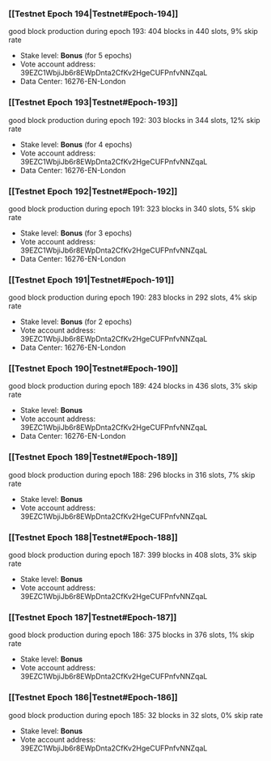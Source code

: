 ### [[Testnet Epoch 194|Testnet#Epoch-194]]
good block production during epoch 193: 404 blocks in 440 slots, 9% skip rate
* Stake level: **Bonus** (for 5 epochs)
* Vote account address: 39EZC1WbjiJb6r8EWpDnta2CfKv2HgeCUFPnfvNNZqaL
* Data Center: 16276-EN-London
### [[Testnet Epoch 193|Testnet#Epoch-193]]
good block production during epoch 192: 303 blocks in 344 slots, 12% skip rate
* Stake level: **Bonus** (for 4 epochs)
* Vote account address: 39EZC1WbjiJb6r8EWpDnta2CfKv2HgeCUFPnfvNNZqaL
* Data Center: 16276-EN-London
### [[Testnet Epoch 192|Testnet#Epoch-192]]
good block production during epoch 191: 323 blocks in 340 slots, 5% skip rate
* Stake level: **Bonus** (for 3 epochs)
* Vote account address: 39EZC1WbjiJb6r8EWpDnta2CfKv2HgeCUFPnfvNNZqaL
* Data Center: 16276-EN-London
### [[Testnet Epoch 191|Testnet#Epoch-191]]
good block production during epoch 190: 283 blocks in 292 slots, 4% skip rate
* Stake level: **Bonus** (for 2 epochs)
* Vote account address: 39EZC1WbjiJb6r8EWpDnta2CfKv2HgeCUFPnfvNNZqaL
* Data Center: 16276-EN-London
### [[Testnet Epoch 190|Testnet#Epoch-190]]
good block production during epoch 189: 424 blocks in 436 slots, 3% skip rate
* Stake level: **Bonus**
* Vote account address: 39EZC1WbjiJb6r8EWpDnta2CfKv2HgeCUFPnfvNNZqaL
* Data Center: 16276-EN-London
### [[Testnet Epoch 189|Testnet#Epoch-189]]
good block production during epoch 188: 296 blocks in 316 slots, 7% skip rate
* Stake level: **Bonus**
* Vote account address: 39EZC1WbjiJb6r8EWpDnta2CfKv2HgeCUFPnfvNNZqaL
### [[Testnet Epoch 188|Testnet#Epoch-188]]
good block production during epoch 187: 399 blocks in 408 slots, 3% skip rate
* Stake level: **Bonus**
* Vote account address: 39EZC1WbjiJb6r8EWpDnta2CfKv2HgeCUFPnfvNNZqaL
### [[Testnet Epoch 187|Testnet#Epoch-187]]
good block production during epoch 186: 375 blocks in 376 slots, 1% skip rate
* Stake level: **Bonus**
* Vote account address: 39EZC1WbjiJb6r8EWpDnta2CfKv2HgeCUFPnfvNNZqaL
### [[Testnet Epoch 186|Testnet#Epoch-186]]
good block production during epoch 185: 32 blocks in 32 slots, 0% skip rate
* Stake level: **Bonus**
* Vote account address: 39EZC1WbjiJb6r8EWpDnta2CfKv2HgeCUFPnfvNNZqaL